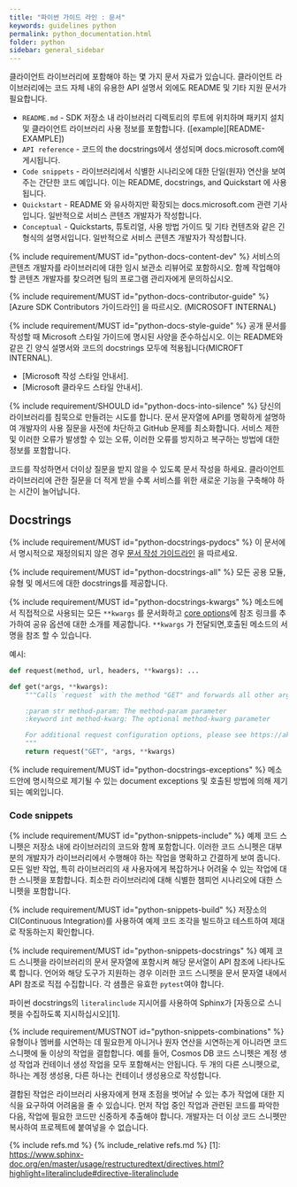 ```yaml
---
title: "파이썬 가이드 라인 : 문서"
keywords: guidelines python
permalink: python_documentation.html
folder: python
sidebar: general_sidebar
---
```


클라이언트 라이브러리에 포함해야 하는 몇 가지 문서 자료가 있습니다. 
클라이언트 라이브러리에는 코드 자체 내의 유용한 API 설명서 외에도 README 및 기타 지원 문서가 필요합니다.

* `README.md` - SDK 저장소 내 라이브러리 디렉토리의 루트에 위치하며 패키지 설치 및 클라이언트 라이브러리 사용 정보를 포함합니다. ([example][README-EXAMPLE])
* `API reference` - 코드의 the docstrings에서 생성되며 docs.microsoft.com에 게시됩니다. 
* `Code snippets` - 라이브러리에서 식별한 시나리오에 대한 단일(원자) 연산을 보여주는 간단한 코드 예입니다. 이는 README, docstrings, and Quickstart 에 사용됩니다. 
* `Quickstart` - README 와 유사하지만 확장되는 docs.microsoft.com 관련 기사입니다. 일반적으로 서비스 콘텐츠 개발자가 작성합니다.  
* `Conceptual` - Quickstarts, 튜토리얼, 사용 방법 가이드 및 기타 컨텐츠와 같은 긴 형식의 설명서입니다. 일반적으로 서비스 콘텐츠 개발자가 작성합니다. 

{% include requirement/MUST id="python-docs-content-dev" %} 서비스의 콘텐츠 개발자를 라이브러리에 대한 임시 보관소 리뷰어로 포함하시오. 함께 작업해야 할 콘텐츠 개발자를 찾으려면 팀의 프로그램 관리자에게 문의하십시오.

{% include requirement/MUST id="python-docs-contributor-guide" %} [Azure SDK Contributors 가이드라인] 을 따르시오. (MICROSOFT INTERNAL)

{% include requirement/MUST id="python-docs-style-guide" %} 공개 문서를 작성할 때 Microsoft 스타일 가이드에 명시된 사양을 준수하십시오. 이는 README와 같은 긴 양식 설명서와 코드의 docstrings 모두에 적용됩니다(MICROFT INTERNAL).

* [Microsoft 작성 스타일 안내서].
* [Microsoft 클라우드 스타일 안내서].

{% include requirement/SHOULD id="python-docs-into-silence" %} 당신의 라이브러리를 침묵으로 만들려는 시도를 합니다. 문서 문자열에 API를 명확하게 설명하여 개발자의 사용 질문을 사전에 차단하고 GitHub 문제를 최소화합니다. 서비스 제한 및 이러한 오류가 발생할 수 있는 오류, 이러한 오류를 방지하고 복구하는 방법에 대한 정보를 포함합니다.

코드를 작성하면서 더이상 질문을 받지 않을 수 있도록 문서 작성을 하세요. 클라이언트 라이브러리에 관한 질문을 더 적게 받을 수록 서비스를 위한 새로운 기능을 구축해야 하는 시간이 늘어납니다.

## Docstrings

{% include requirement/MUST id="python-docstrings-pydocs" %} 이 문서에서 명시적으로 재정의되지 않은 경우 [문서 작성 가이드라인](http://aka.ms/pydocs) 을 따르세요.

{% include requirement/MUST id="python-docstrings-all" %} 모든 공용 모듈, 유형 및 메서드에 대한 docstrings를 제공합니다.

{% include requirement/MUST id="python-docstrings-kwargs" %} 메소드에서 직접적으로 사용되는 모든  `**kwargs` 를 문서화하고 [core options](https://aka.ms/azsdk/python/options)에 참조 링크를 추가하여 공유 옵션에 대한 소개를 제공합니다. `**kwargs` 가 전달되면,호출된 메소드의 서명을 참조 할 수 있습니다.

예시:
```python
def request(method, url, headers, **kwargs): ...

def get(*args, **kwargs):
    """Calls `request` with the method "GET" and forwards all other arguments.

    :param str method-param: The method-param parameter
    :keyword int method-kwarg: The optional method-kwarg parameter

    For additional request configuration options, please see https://aka.ms/azsdk/python/options.
    """
    return request("GET", *args, **kwargs)
```

{% include requirement/MUST id="python-docstrings-exceptions" %} 메소드안에 명시적으로 제기될 수 있는 document exceptions 및 호출된 방법에 의해 제기되는 예외입니다.

### Code snippets

{% include requirement/MUST id="python-snippets-include" %} 예제 코드 스니펫은 저장소 내에 라이브러리의 코드와 함께 포함합니다. 이러한 코드 스니펫은 대부분의 개발자가 라이브러리에서 수행해야 하는 작업을 명확하고 간결하게 보여 줍니다. 모든 일반 작업, 특히 라이브러리의 새 사용자에게 복잡하거나 어려울 수 있는 작업에 대한 스니펫을 포함합니다. 최소한 라이브러리에 대해 식별한 챔피언 시나리오에 대한 스니펫을 포함합니다.

{% include requirement/MUST id="python-snippets-build" %} 저장소의 CI(Continuous Integration)를 사용하여 예제 코드 조각을 빌드하고 테스트하여 제대로 작동하는지 확인합니다.

{% include requirement/MUST id="python-snippets-docstrings" %} 예제 코드 스니펫을 라이브러리의 문서 문자열에 포함시켜 해당 문서열이 API 참조에 나타나도록 합니다. 언어와 해당 도구가 지원하는 경우 이러한 코드 스니펫을 문서 문자열 내에서 API 참조로 직접 수집합니다. 각 샘플은 유효한 `pytest`여야 합니다.

파이썬 docstrings의 `literalinclude` 지시어를 사용하여 Sphinx가 [자동으로 스니펫을 수집하도록 지시하십시오][1].

{% include requirement/MUSTNOT id="python-snippets-combinations" %} 유형이나 멤버를 시연하는 데 필요한게 아니거나 원자 연산을 시연하는게 아니라면 코드 스니펫에 둘 이상의 작업을 결합합니다. 예를 들어, Cosmos DB 코드 스니펫은 계정 생성 작업과 컨테이너 생성 작업을 모두 포함해서는 안됩니다. 두 개의 다른 스니펫으로, 하나는 계정 생성용, 다른 하나는 컨테이너 생성용으로 작성합니다.

결합된 작업은 라이브러리 사용자에게 현재 초점을 벗어날 수 있는 추가 작업에 대한 지식을 요구하여 어려움을 줄 수 있습니다. 먼저 작업 중인 작업과 관련된 코드를 파악한 다음, 작업에 필요한 코드만 신중하게 추출해야 합니다. 개발자는 더 이상 코드 스니펫만 복사하여 프로젝트에 붙여넣을 수 없습니다.

{% include refs.md %}
{% include_relative refs.md %}
[1]: https://www.sphinx-doc.org/en/master/usage/restructuredtext/directives.html?highlight=literalinclude#directive-literalinclude
